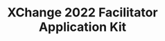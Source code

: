 ---
title: XChange 2022 Facilitator Application Kit
redirect_to: https://drive.google.com/drive/folders/1kuLy7819Ev_53hVEb4JUQtdMcsavFxZ4?usp=sharing
redirect_from: 
  - /XChange2022FaciAppKitFroCODEr
  - /xchange2022faciappkitfrocoder
---